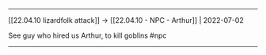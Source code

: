 ***

[[22.04.10 lizardfolk attack]] -> [[22.04.10 - NPC - Arthur]] | 2022-07-02

See guy who hired us Arthur, to kill goblins #npc

***